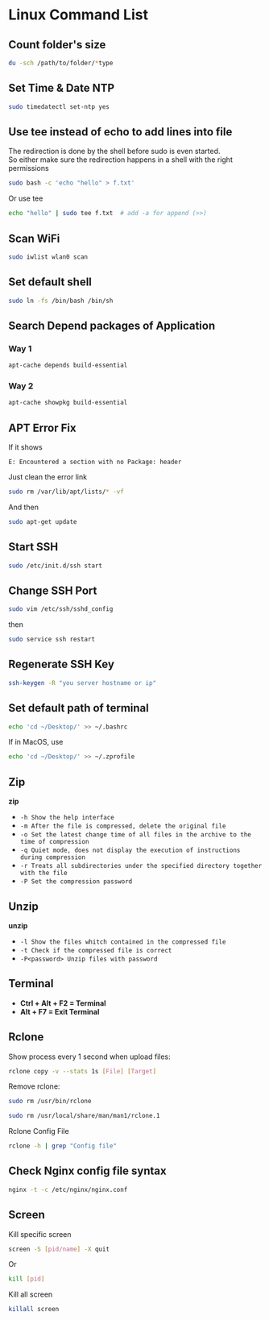 # Linux Command List

## Count folder's size
```bash
du -sch /path/to/folder/*type
```

## Set Time & Date NTP
```bash
sudo timedatectl set-ntp yes
```

## Use tee instead of echo to add lines into file
The redirection is done by the shell before sudo is even started.  
So either make sure the redirection happens in a shell with the right permissions  
```bash
sudo bash -c 'echo "hello" > f.txt'
```
Or use tee  
```bash
echo "hello" | sudo tee f.txt  # add -a for append (>>)
```

## Scan WiFi
```bash
sudo iwlist wlan0 scan
```

## Set default shell
```bash
sudo ln -fs /bin/bash /bin/sh
```

## Search Depend packages of Application
### Way 1
```bash
apt-cache depends build-essential
```

### Way 2
```bash
apt-cache showpkg build-essential
```

## APT Error Fix
If it shows
```
E: Encountered a section with no Package: header
```
Just clean the error link
```bash
sudo rm /var/lib/apt/lists/* -vf
```
And then
```bash
sudo apt-get update
```

## Start SSH
```bash
sudo /etc/init.d/ssh start
```

## Change SSH Port
```bash
sudo vim /etc/ssh/sshd_config
```
then
```bash
sudo service ssh restart
```

## Regenerate SSH Key
```bash
ssh-keygen -R "you server hostname or ip"
```

## Set default path of terminal
```bash
echo 'cd ~/Desktop/' >> ~/.bashrc
```

If in MacOS, use
```bash
echo 'cd ~/Desktop/' >> ~/.zprofile
```

## Zip
**zip**
- `-h Show the help interface`
- `-m After the file is compressed, delete the original file`
- `-o Set the latest change time of all files in the archive to the time of compression`
- `-q Quiet mode, does not display the execution of instructions during compression`
- `-r Treats all subdirectories under the specified directory together with the file`
- `-P Set the compression password`

## Unzip
**unzip**
- `-l Show the files whitch contained in the compressed file`
- `-t Check if the compressed file is correct`
- `-P<password> Unzip files with password`

## Terminal
- **Ctrl + Alt + F2 = Terminal**
- **Alt + F7 = Exit Terminal**

## Rclone
Show process every 1 second when upload files:
```bash
rclone copy -v --stats 1s [File] [Target]
```

Remove rclone:
```bash
sudo rm /usr/bin/rclone
```
```bash
sudo rm /usr/local/share/man/man1/rclone.1
```

Rclone Config File
```bash
rclone -h | grep "Config file"
```

## Check Nginx config file syntax
```bash
nginx -t -c /etc/nginx/nginx.conf
```

## Screen
Kill specific screen
```bash
screen -S [pid/name] -X quit
```
Or
```bash
kill [pid]
```

Kill all screen
```bash
killall screen
```
